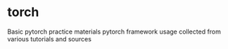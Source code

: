 # torch
Basic pytorch practice materials
pytorch framework usage collected from various tutorials and sources
